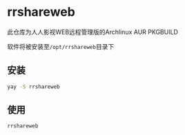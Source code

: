 # rrshareweb
此仓库为人人影视WEB远程管理版的Archlinux AUR PKGBUILD

软件将被安装至`/opt/rrshareweb`目录下

## 安装
```bash
yay -S rrshareweb
```

## 使用
```bash
rrshareweb
```